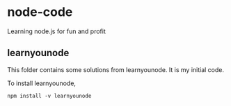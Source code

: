 node-code
=========

Learning node.js for fun and profit

learnyounode
------------
This folder contains some solutions from learnyounode. It is my initial code.

To install learnyounode,

```
npm install -v learnyounode

```
